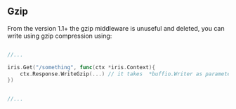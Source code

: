 ## Gzip

From the version 1.1+ the gzip middleware is unuseful and deleted, you can write using gzip compression using:

```go

//...

iris.Get("/something", func(ctx *iris.Context){
	ctx.Response.WriteGzip(...) // it takes  *buffio.Writer as parameter and returns an error 
})


//...


```